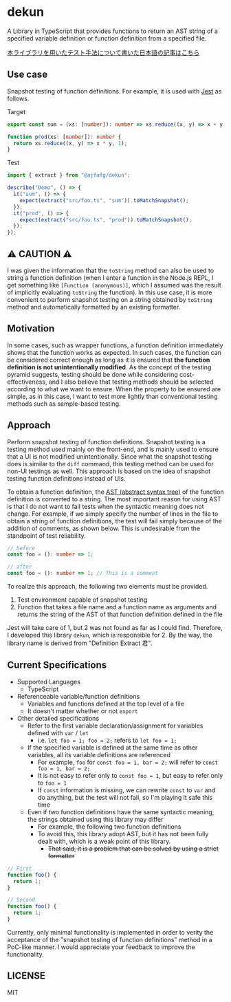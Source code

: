 # dekun

A Library in TypeScript that provides functions to return an AST string of a specified variable definition or function definition from a specified file.

[本ライブラリを用いたテスト手法について書いた日本語の記事はこちら](https://zenn.dev/arjef/articles/snapshot-testing-of-function-definitions)

## Use case

Snapshot testing of function definitions. For example, it is used with [Jest](https://jestjs.io/) as follows.

Target

```ts
export const sum = (xs: [number]): number => xs.reduce((x, y) => x + y, 0);

function prod(xs: [number]): number {
  return xs.reduce((x, y) => x * y, 1);
}
```

Test

```ts
import { extract } from "@ajfafg/dekun";

describe("Demo", () => {
  it("sum", () => {
    expect(extract("src/foo.ts", "sum")).toMatchSnapshot();
  });
  it("prod", () => {
    expect(extract("src/foo.ts", "prod")).toMatchSnapshot();
  });
});
```

## **⚠️ CAUTION ⚠️**

I was given the information that the `toString` method can also be used to string a function definition (when I enter a function in the Node.js REPL, I get something like `[Function (anonymous)]`, which I assumed was the result of implicitly evaluating `toString` the function). In this use case, it is more convenient to perform snapshot testing on a string obtained by `toString` method and automatically formatted by an existing formatter.

## Motivation

In some cases, such as wrapper functions, a function definition immediately shows that the function works as expected. In such cases, the function can be considered correct enough as long as it is ensured that **the function definition is not unintentionally modified**. As the concept of the testing pyramid suggests, testing should be done while considering cost-effectiveness, and I also believe that testing methods should be selected according to what we want to ensure. When the property to be ensured are simple, as in this case, I want to test more lightly than conventional testing methods such as sample-based testing.

## Approach

Perform snapshot testing of function definitions. Snapshot testing is a testing method used mainly on the front-end, and is mainly used to ensure that a UI is not modified unintentionally. Since what the snapshot testing does is similar to the `diff` command, this testing method can be used for non-UI testings as well. This approach is based on the idea of snapshot testing function definitions instead of UIs.

To obtain a function definition, the [AST (abstract syntax tree)](https://en.wikipedia.org/wiki/Abstract_syntax_tree) of the function definition is converted to a string. The most important reason for using AST is that I do not want to fail tests when the syntactic meaning does not change. For example, if we simply specify the number of lines in the file to obtain a string of function definitions, the test will fail simply because of the addition of comments, as shown below. This is undesirable from the standpoint of test reliability.

```ts
// before
const foo = (): number => 1;

// after
const foo = (): number => 1; // This is a comment
```

To realize this approach, the following two elements must be provided.

1. Test environment capable of snapshot testing
2. Function that takes a file name and a function name as arguments and returns the string of the AST of that function definition defined in the file

Jest will take care of 1, but 2 was not found as far as I could find. Therefore, I developed this library `dekun`, which is responsible for 2. By the way, the library name is derived from "Definition Extract 君".

## Current Specifications

- Supported Languages
  - TypeScript
- Referenceable variable/function definitions
  - Variables and functions defined at the top level of a file
  - It doesn't matter whether or not `export`
- Other detailed specifications
  - Refer to the first variable declaration/assignment for variables defined with `var` / `let`
    - i.e. `let foo = 1; foo = 2;` refers to `let foo = 1;`
  - If the specified variable is defined at the same time as other variables, all its variable definitions are referenced
    - For example, `foo` for `const foo = 1, bar = 2;` will refer to `const foo = 1, bar = 2;`
    - It is not easy to refer only to `const foo = 1`, but easy to refer only to `foo = 1`
    - If `const` information is missing, we can rewrite `const` to `var` and do anything, but the test will not fail, so I'm playing it safe this time
  - Even if two function definitions have the same syntactic meaning, the strings obtained using this library may differ
    - For example, the following two function definitions
    - To avoid this, this library adopt AST, but it has not been fully dealt with, which is a weak point of this library.
      - ~~That said, it is a problem that can be solved by using a strict formatter~~

```ts
// First
function foo() {
  return 1;
}

// Second
function foo() {
  return 1;
}
```

<!-- TODO: "Second" のプログラムが自動フォーマットされていないか記事を公開する前に確認する（`function foo() {return 1;}` が正しい） -->

Currently, only minimal functionality is implemented in order to verity the acceptance of the "snapshot testing of function definitions" method in a PoC-like manner. I would appreciate your feedback to improve the functionality.

## LICENSE

MIT

